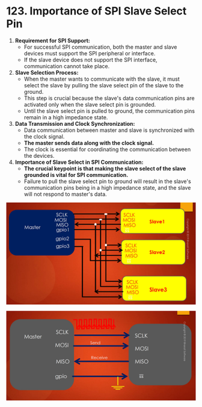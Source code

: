 # 123. Importance of SPI Slave Select Pin



1. **Requirement for SPI Support:**
   - For successful SPI communication, both the master and slave devices must support the SPI peripheral or interface.
   - If the slave device does not support the SPI interface, communication cannot take place.
2. **Slave Selection Process:**
   - When the master wants to communicate with the slave, it must select the slave by pulling the slave select pin of the slave to the ground.
   - This step is crucial because the slave's data communication pins are activated only when the slave select pin is grounded.
   - Until the slave select pin is pulled to ground, the communication pins remain in a high impedance state.
3. **Data Transmission and Clock Synchronization:**
   - Data communication between master and slave is synchronized with the clock signal.
   - **The master sends data along with the clock signal.**
   - The clock is essential for coordinating the communication between the devices.
4. **Importance of Slave Select in SPI Communication:**
   - **The crucial keypoint is that making the slave select of the slave grounded is vital for SPI communication.**
   - Failure to pull the slave select pin to ground will result in the slave's communication pins being in a high impedance state, and the slave will not respond to master's data.

![01](https://github.com/knightsummon/Mastering-Microcontroller-and-Embedded-Driver-Development/blob/main/31.%20SPI%20Introduction%20and%20Bus%20Details/123.%20Importance%20of%20SPI%20Slave%20Select%20Pin.assets/01.jpg)

![02](https://github.com/knightsummon/Mastering-Microcontroller-and-Embedded-Driver-Development/blob/main/31.%20SPI%20Introduction%20and%20Bus%20Details/123.%20Importance%20of%20SPI%20Slave%20Select%20Pin.assets/02.jpg)
